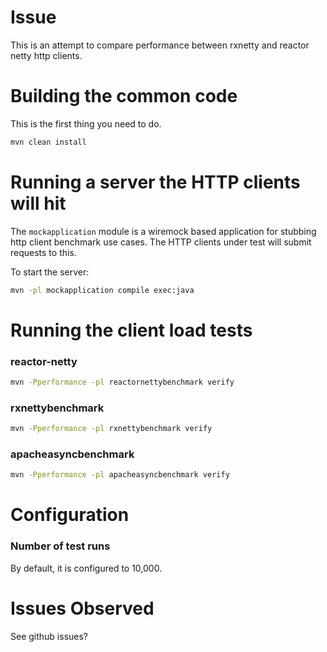 # Issue
This is an attempt to compare performance between rxnetty and reactor netty http clients.

# Building the common code

This is the first thing you need to do.

```sh
mvn clean install
``` 

# Running a server the HTTP clients will hit
The `mockapplication` module is a wiremock based application for stubbing http
client benchmark use cases.  The HTTP clients under test will submit requests
to this.

To start the server:

```sh
mvn -pl mockapplication compile exec:java
```

# Running the client load tests

### reactor-netty

```sh
mvn -Pperformance -pl reactornettybenchmark verify
```

### rxnettybenchmark

```sh
mvn -Pperformance -pl rxnettybenchmark verify
```

### apacheasyncbenchmark

```sh
mvn -Pperformance -pl apacheasyncbenchmark verify
```
# Configuration

### Number of test runs

By default, it is configured to 10,000. 

# Issues Observed

See github issues?
